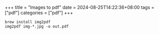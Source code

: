 +++
title = "Images to pdf"
date = 2024-08-25T14:22:36+08:00
tags = ["pdf"]
categories = ["pdf"]
+++

```
brew install img2pdf
img2pdf img-*.jpg -o out.pdf
```

